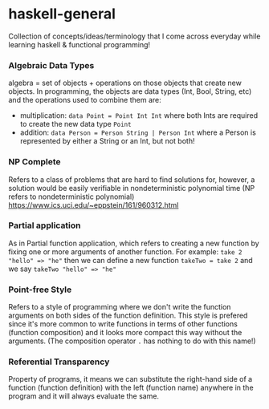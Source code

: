 # haskell-general

Collection of concepts/ideas/terminology that I come across everyday while learning haskell & functional programming!

### Algebraic Data Types
algebra = set of objects + operations on those objects that create new objects. In programming, the objects are data types (Int, Bool, String, etc) and the operations used to combine them are:
- multiplication: `data Point = Point Int Int` where both Ints are required to create the new data type `Point`
- addition: `data Person = Person String | Person Int` where a Person is represented by either a String or an Int, but not both!

### NP Complete
Refers to a class of problems that are hard to find solutions for, however, a solution would be easily verifiable in nondeterministic polynomial time (NP refers to nondeterministic polynomial)
https://www.ics.uci.edu/~eppstein/161/960312.html

### Partial application
As in Partial function application, which refers to creating a new function by fixing one or more arguments of another function. For example: `take 2 "hello" => "he"` then we can define a new  function `takeTwo = take 2` and we say `takeTwo "hello" => "he"`

### Point-free Style
Refers to a style of programming where we don't write the function arguments on both sides of the function definition. This style is prefered since it's more common to write functions in terms of other functions (function composition) and it looks more compact this way without the arguments. (The composition operator `.` has nothing to do with this name!)

### Referential Transparency
Property of programs, it means we can substitute the right-hand side of a function (function definition) with the left (function name) anywhere in the program and it will always evaluate the same.

